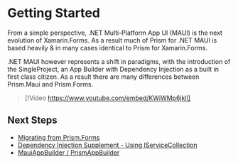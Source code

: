 # Getting Started

From a simple perspective, .NET Multi-Platform App UI (MAUI) is the next evolution of Xamarin.Forms. As a result much of Prism for .NET MAUI is based heavily & in many cases identical to Prism for Xamarin.Forms.

.NET MAUI however represents a shift in paradigms, with the introduction of the SingleProject, an App Builder with Dependency Injection as a built in first class citizen. As a result there are many differences between Prism.Maui and Prism.Forms.

> [!Video https://www.youtube.com/embed/KWiWMp6jklI]

## Next Steps

- [Migrating from Prism.Forms](xref:Platforms.Maui.Migrating)
- [Dependency Injection Supplement - Using IServiceCollection](xref:DependencyInjection.Supplement)
- [MauiAppBuilder / PrismAppBuilder](xref:Platforms.Maui.AppBuilder)